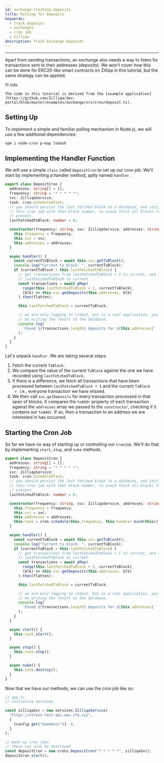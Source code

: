 ```yaml
---
id: exchange-tracking-deposits
title: Polling for Deposits
keywords:
  - track deposits
  - exchanges
  - cron job
  - zilliqa
description: Track Exchange Deposits
---
```


---

Apart from sending transactions, an exchange also needs a way to listen for
transactions sent to their addresses (deposits). We won't cover how this can
be done for ERC20-like smart contracts on Zilliqa in this tutorial, but the
same strategy can be applied.

!!! info

    The code in this tutorial is derived from the [example application](https://github.com/Zilliqa/dev-portal/blob/master/examples/exchange/src/cron/deposit.ts).

## Setting Up

To implement a simple and familiar polling mechanism in Node.js, we will use
a few additional dependencies:

```sh
npm i node-cron p-map lodash
```

## Implementing the Handler Function

We will use a simple `class` called `DepositCron` to set up our cron job.
We'll start by implementing a handler method, aptly named `handler`.

```ts
export class DepositCron {
  addresses: string[] = [];
  frequency: string = "* * * * *";
  svc: ZilliqaService;
  task: cron.ScheduledTask;
  // you should persist the last fetched block to a database, and initialise
  // this cron job with that block number, to avoid fetch all blocks from 0 to
  // present.
  lastFetchedTxBlock: number = 0;

  constructor(frequency: string, svc: ZilliqaService, addresses: string[]) {
    this.frequency = frequency;
    this.svc = svc;
    this.addresses = addresses;
  }

  async handler() {
    const currentTxBlock = await this.svc.getTxBlock();
    console.log("Current tx block: ", currentTxBlock);
    if (currentTxBlock > this.lastFetchedTxBlock) {
      // get transactions from lastFetchedTxBlock + 1 to current, and set
      // lastFetchedTxBlock to current
      const transactions = await pMap(
        range(this.lastFetchedTxBlock + 1, currentTxBlock),
        (blk) => this.svc.getDeposits(this.addresses, blk)
      ).then(flatten);

      this.lastFetchedTxBlock = currentTxBlock;

      // we are only logging to stdout, but in a real application, you would
      // be writing the result to the database.
      console.log(
        `Found ${transactions.length} deposits for ${this.addresses}`
      );
    }
  }
}
```

Let's unpack `handler`. We are taking several steps:

1. Fetch the current `TxBlock`.
2. We compare the value of the current `TxBlock` against the one we have
   recorded using `lastFetchedTxBlock`.
3. If there is a difference, we fetch all transactions that have been
   processed between `lastFetchedTxBlock + 1` and the current `TxBlock`
   - i.e., everyone transaction we have missed.
4. We then call `svc.getDeposits` for every transaction processed in that span
   of blocks. It compares the `toAddr` property of each transaction against
   the `addresses` array we passed to the `constructor`, checking if it
   contains our `toAddr`. If so, then a transaction to an address we are
   interested in has occurred.

## Starting the Cron Job

So far we have no way of starting up or controlling our `CronJob`. We'll do that by
implementing `start`, `stop`, and `nuke` methods.

```ts
export class DepositCron {
  addresses: string[] = [];
  frequency: string = "* * * * *";
  svc: ZilliqaService;
  task: cron.ScheduledTask;
  // you should persist the last fetched block to a database, and initialise
  // this cron job with that block number, to avoid fetch all blocks from 0 to
  // present.
  lastFetchedTxBlock: number = 0;

  constructor(frequency: string, svc: ZilliqaService, addresses: string[]) {
    this.frequency = frequency;
    this.svc = svc;
    this.addresses = addresses;
    this.task = cron.schedule(this.frequency, this.handler.bind(this));
  }

  async handler() {
    const currentTxBlock = await this.svc.getTxBlock();
    console.log("Current tx block: ", currentTxBlock);
    if (currentTxBlock > this.lastFetchedTxBlock) {
      // get transactions from lastFetchedTxBlock + 1 to current, and set
      // lastFetchedTxBlock to current
      const transactions = await pMap(
        range(this.lastFetchedTxBlock + 1, currentTxBlock),
        (blk) => this.svc.getDeposits(this.addresses, blk)
      ).then(flatten);

      this.lastFetchedTxBlock = currentTxBlock;

      // we are only logging to stdout, but in a real application, you would
      // be writing the result to the database.
      console.log(
        `Found ${transactions.length} deposits for ${this.addresses}`
      );
    }
  }

  async start() {
    this.task.start();
  }

  async stop() {
    this.task.stop();
  }

  async nuke() {
    this.task.destroy();
  }
}
```

Now that we have our methods, we can use the cron job like so:

```ts
// app.ts
// initialise services

const zilliqaSvc = new services.ZilliqaService(
  "https://stress-test-api.aws.z7a.xyz",
  {
    [config.get("mnemonic")]: 8,
  }
);

// boot up cron jobs
// these can also be destroyed
const depositCron = new crons.DepositCron("* * * * *", zilliqaSvc);
depositCron.start();
```
